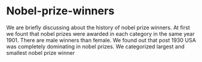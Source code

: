 # Nobel-prize-winners
We are briefly discussing about the history of nobel prize winners. At first we fount that nobel prizes were awarded in each category in the same year 1901.
There are male winners than female. We found out that post 1930 USA was completely dominating in nobel prizes. We categorized largest and smallest nobel prize winner
